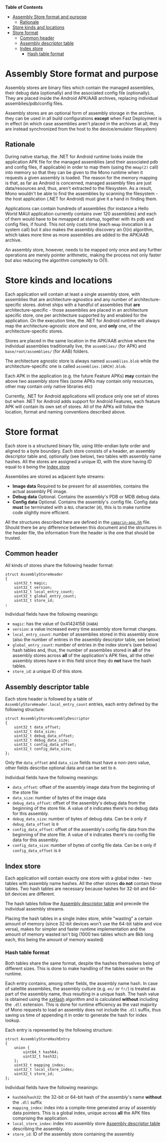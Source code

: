 <!-- markdown-toc start - Don't edit this section. Run M-x markdown-toc-refresh-toc -->
**Table of Contents**

- [Assembly Store format and purpose](#assembly-store-format-and-purpose)
    - [Rationale](#rationale)
- [Store kinds and locations](#store-kinds-and-locations)
- [Store format](#store-format)
    - [Common header](#common-header)
    - [Assembly descriptor table](#assembly-descriptor-table)
    - [Index store](#index-store)
        - [Hash table format](#hash-table-format)

<!-- markdown-toc end -->

# Assembly Store format and purpose

Assembly stores are binary files which contain the managed
assemblies, their debug data (optionally) and the associated config
file (optionally).  They are placed inside the Android APK/AAB
archives, replacing individual assemblies/pdb/config files.

Assembly stores are an optional form of assembly storage in the
archive, they can be used in all build configurations **except** when
Fast Deployment is in effect (in which case assemblies aren't placed
in the archives at all, they are instead synchronized from the host to
the device/emulator filesystem)

## Rationale

During native startup, the .NET for Android runtime looks inside the
application APK file for the managed assemblies (and their associated
pdb and config files, if applicable) in order to map them (using the
`mmap(2)` call) into memory so that they can be given to the Mono
runtime when it requests a given assembly is loaded.  The reason for
the memory mapping is that, as far as Android is concerned, managed
assembly files are just data/resources and, thus, aren't extracted to
the filesystem.  As a result, Mono wouldn't be able to find the
assemblies by scanning the filesystem - the host application
(.NET for Android) must give it a hand in finding them.

Applications can contain hundreds of assemblies (for instance a Hello
World MAUI application currently contains over 120 assemblies) and
each of them would have to be mmapped at startup, together with its
pdb and config files, if found.  This not only costs time (each `mmap`
invocation is a system call) but it also makes the assembly discovery
an O(n) algorithm, which takes more time as more assemblies are added
to the APK/AAB archive.

An assembly store, however, needs to be mapped only once and any
further operations are merely pointer arithmetic, making the process
not only faster but also reducing the algorithm complexity to O(1).

# Store kinds and locations

Each application will contain at least a single assembly store, with
assemblies that are architecture-agnostics and any number of
architecture-specific stores.  dotnet ships with a handful of
assemblies that **are** architecture-specific - those assemblies are
placed in an architecture specific store, one per architecture
supported by and enabled for the application.  On the execution time,
the .NET for Android runtime will always map the architecture-agnostic
store and one, and **only** one, of the architecture-specific stores.

Stores are placed in the same location in the APK/AAB archive where the
individual assemblies traditionally live, the `assemblies/` (for APK)
and `base/root/assemblies/` (for AAB) folders.

The architecture agnostic store is always named `assemblies.blob` while
the architecture-specific one is called `assemblies.[ARCH].blob`.

Each APK in the application (e.g. the future Feature APKs) **may**
contain the above two assembly store files (some APKs may contain only
resources, other may contain only native libraries etc)

Currently, .NET for Android applications will produce only one set of
stores but when .NET for Android adds support for Android Features, each
feature APK will contain its own set of stores.  All of the APKs will
follow the location, format and naming conventions described above.

# Store format

Each store is a structured binary file, using little-endian byte order
and aligned to a byte boundary.  Each store consists of a header, an
assembly descriptor table and, optionally (see below), two tables with
assembly name hashes.  All the stores are assigned a unique ID, with
the store having ID equal to `0` being the [Index store](#index-store)

Assemblies are stored as adjacent byte streams:

 - **Image data**
   Required to be present for all assemblies, contains the actual
   assembly PE image.
 - **Debug data**
   Optional. Contains the assembly's PDB or MDB debug data.
 - **Config data**
   Optional. Contains the assembly's .config file. Config data
   **must** be terminated with a `NUL` character (`0`), this is to
   make runtime code slightly more efficient.

All the structures described here are defined in the
[`xamarin-app.hh`](../../src/monodroid/jni/xamarin-app.hh) file.
Should there be any difference between this document and the
structures in the header file, the information from the header is the
one that should be trusted.

## Common header

All kinds of stores share the following header format:

    struct AssemblyStoreHeader
    {
        uint32_t magic;
        uint32_t version;
        uint32_t local_entry_count;
        uint32_t global_entry_count;
        uint32_t store_id;
    ;

Individual fields have the following meanings:

 - `magic`: has the value of 0x41424158 (`XABA`)
 - `version`: a value increased every time assembly store format changes.
 - `local_entry_count`: number of assemblies stored in this assembly
   store (also the number of entries in the assembly descriptor
   table, see below)
 - `global_entry_count`: number of entries in the index store's (see
   below) hash tables and, thus, the number of assemblies stored in
   **all** of the assembly stores across **all** of the application's
   APK files, all the other assembly stores have `0` in this field
   since they do **not** have the hash tables.
 - `store_id`: a unique ID of this store.
 
## Assembly descriptor table

Each store header is followed by a table of
`AssemblyStoreHeader.local_entry_count` entries, each entry
defined by the following structure:

    struct AssemblyStoreAssemblyDescriptor
    {
        uint32_t data_offset;
        uint32_t data_size;
        uint32_t debug_data_offset;
        uint32_t debug_data_size;
        uint32_t config_data_offset;
        uint32_t config_data_size;
    };

Only the `data_offset` and `data_size` fields must have a non-zero
value, other fields describe optional data and can be set to `0`. 

Individual fields have the following meanings:

  - `data_offset`: offset of the assembly image data from the
    beginning of the store file
  - `data_size`: number of bytes of the image data
  - `debug_data_offset`: offset of the assembly's debug data from the
    beginning of the store file. A value of `0` indicates there's no
    debug data for this assembly.
  - `debug_data_size`: number of bytes of debug data. Can be `0` only
    if `debug_data_offset` is `0`
  - `config_data_offset`: offset of the assembly's config file data
    from the  beginning of the store file. A value of `0` indicates
    there's no config file data for this assembly.
  - `config_data_size`: number of bytes of config file data. Can be
    `0` only if `config_data_offset` is `0`

## Index store

Each application will contain exactly one store with a global index -
two tables with assembly name hashes.  All the other stores **do not**
contain these tables.  Two hash tables are necessary because hashes
for 32-bit and 64-bit devices are different.

The hash tables follow the [Assembly descriptor
table](#assembly-descriptor-table) and precede the individual assembly
streams.

Placing the hash tables in a single index store, while "wasting" a
certain amount of memory (since 32-bit devices won't use the 64-bit
table and vice versa), makes for simpler and faster runtime
implementation and the amount of memory wasted isn't big (1000
two tables which are 8kb long each, this being the amount of memory
wasted)

### Hash table format

Both tables share the same format, despite the hashes themselves being
of different sizes.  This is done to make handling of the tables
easier on the runtime.

Each entry contains, among other fields, the assembly name hash.  In
case of satellite assemblies, the assembly culture (e.g. `en/` or
`fr/`) is treated as part of the assembly name, thus resulting in a
unique hash. The  hash value is obtained using the
[xxHash](https://cyan4973.github.io/xxHash/) algorithm and is
calculated **without** including the `.dll` extension.  This is done
for runtime efficiency as the vast majority of Mono requests to load
an assembly does not include the `.dll` suffix, thus saving us time of
appending it in order to generate the hash for index lookup. 

Each entry is represented by the following structure:

    struct AssemblyStoreHashEntry
    {
        union {
            uint64_t hash64;
            uint32_t hash32;
        };
        uint32_t mapping_index;
        uint32_t local_store_index;
        uint32_t store_id;
    };

Individual fields have the following meanings:

 - `hash64`/`hash32`: the 32-bit or 64-bit hash of the assembly's name
   **without** the `.dll` suffix
 - `mapping_index`: index into a compile-time generated array of
   assembly data pointers.  This is a global index, unique across
   **all** the APK files comprising the application.
 - `local_store_index`: index into assembly store [Assembly descriptor table](#assembly-descriptor-table)
   describing the assembly.
 - `store_id`: ID of the assembly store containing the assembly
